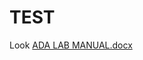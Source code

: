 # TEST

Look [ADA LAB MANUAL.docx](https://github.com/ACTIVE-ME/TEST/files/8750437/ADA.LAB.MANUAL.docx)
